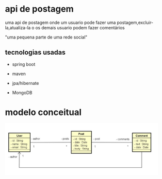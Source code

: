 # api de postagem

uma api de postagem onde um usuario pode fazer uma postagem,excluir-la,atualiza-la o os demais usuario podem fazer comentários
<p>"uma pequena parte de uma rede social"

## tecnologias usadas
- spring boot<P>
- maven<p>
- jpa/hibernate<p>
- MongoDB  
  
  
# modelo conceitual
  <img src="https://github.com/guilhermewt/assets/blob/main/api%20de%20postagem%20mongodb.PNG">
